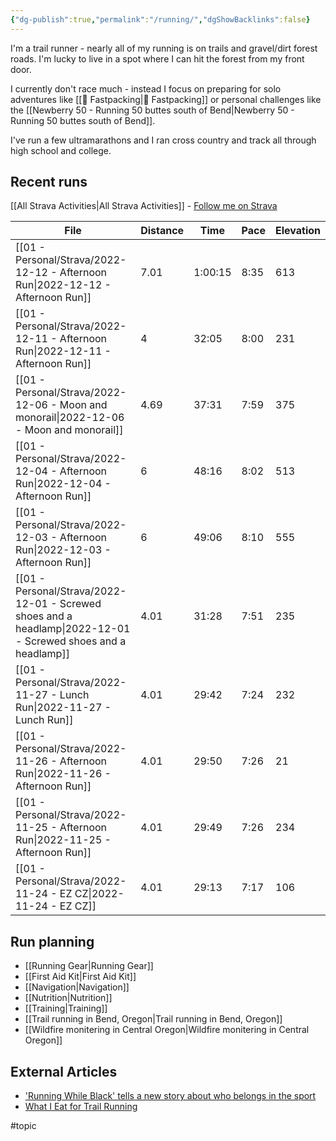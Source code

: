 ```yaml
---
{"dg-publish":true,"permalink":"/running/","dgShowBacklinks":false}
---
```



I'm a trail runner - nearly all of my running is on trails and gravel/dirt forest roads. I'm lucky to live in a spot where I can hit the forest from my front door.

I currently don't race much - instead I focus on preparing for solo adventures like [[📘 Fastpacking\|📘 Fastpacking]] or personal challenges like the [[Newberry 50 - Running 50 buttes south of Bend\|Newberry 50 - Running 50 buttes south of Bend]].

I've run a few ultramarathons and I ran cross country and track all through high school and college.

## Recent runs

[[All Strava Activities\|All Strava Activities]] - [Follow me on Strava](https://www.strava.com/athletes/aaronjamesyoung)

| File                                                                                                             | Distance | Time    | Pace | Elevation |
| ---------------------------------------------------------------------------------------------------------------- | -------- | ------- | ---- | --------- |
| [[01 - Personal/Strava/2022-12-12 - Afternoon Run\|2022-12-12 - Afternoon Run]]                               | 7.01     | 1:00:15 | 8:35 | 613       |
| [[01 - Personal/Strava/2022-12-11 - Afternoon Run\|2022-12-11 - Afternoon Run]]                               | 4        | 32:05   | 8:00 | 231       |
| [[01 - Personal/Strava/2022-12-06 - Moon and monorail\|2022-12-06 - Moon and monorail]]                       | 4.69     | 37:31   | 7:59 | 375       |
| [[01 - Personal/Strava/2022-12-04 - Afternoon Run\|2022-12-04 - Afternoon Run]]                               | 6        | 48:16   | 8:02 | 513       |
| [[01 - Personal/Strava/2022-12-03 - Afternoon Run\|2022-12-03 - Afternoon Run]]                               | 6        | 49:06   | 8:10 | 555       |
| [[01 - Personal/Strava/2022-12-01 - Screwed shoes and a headlamp\|2022-12-01 - Screwed shoes and a headlamp]] | 4.01     | 31:28   | 7:51 | 235       |
| [[01 - Personal/Strava/2022-11-27 - Lunch Run\|2022-11-27 - Lunch Run]]                                       | 4.01     | 29:42   | 7:24 | 232       |
| [[01 - Personal/Strava/2022-11-26 - Afternoon Run\|2022-11-26 - Afternoon Run]]                               | 4.01     | 29:50   | 7:26 | 21        |
| [[01 - Personal/Strava/2022-11-25 - Afternoon Run\|2022-11-25 - Afternoon Run]]                               | 4.01     | 29:49   | 7:26 | 234       |
| [[01 - Personal/Strava/2022-11-24 - EZ CZ\|2022-11-24 - EZ CZ]]                                               | 4.01     | 29:13   | 7:17 | 106       |


## Run planning

* [[Running Gear\|Running Gear]]
* [[First Aid Kit\|First Aid Kit]]
* [[Navigation\|Navigation]]
* [[Nutrition\|Nutrition]]
* [[Training\|Training]]
* [[Trail running in Bend, Oregon\|Trail running in Bend, Oregon]]
* [[Wildfire monitering in Central Oregon\|Wildfire monitering in Central Oregon]]

## External Articles

- ['Running While Black' tells a new story about who belongs in the sport](https://www.npr.org/sections/health-shots/2022/11/16/1136216628/running-while-black-tells-a-new-story-about-who-belongs-in-the-sport)
- [What I Eat for Trail Running](https://www.youtube.com/watch?v=L0DgF0hoOhc)


#topic  